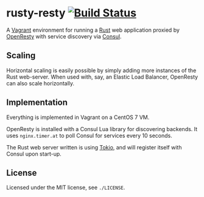 # rusty-resty [![Build Status][travis.svg]][travis]

A [Vagrant][vagrant] environment for running a [Rust][rust] web application proxied by [OpenResty][openresty] with
service discovery via [Consul][consul].

## Scaling

Horizontal scaling is easily possible by simply adding more instances of the Rust web-server. When used with, say, an
Elastic Load Balancer, OpenResty can also scale horizontally.

## Implementation

Everything is implemented in Vagrant on a CentOS 7 VM.

OpenResty is installed with a Consul Lua library for discovering backends. It uses `nginx.timer.at` to poll Consul for
services every 10 seconds.

The Rust web server written is using [Tokio][tokio], and will register itself with Consul upon start-up.

## License

Licensed under the MIT license, see `./LICENSE`.

 [vagrant]: https://vagrantup.com
 [rust]: https://www.rust-lang.org
 [consul]: https://www.consul.io/
 [openresty]: https://openresty.org/
 [tokio]: https://tokio.rs/
 [travis]: https://travis-ci.org/naftulikay/rusty-resty
 [travis.svg]: https://travis-ci.org/naftulikay/rusty-resty.svg
